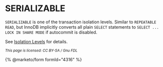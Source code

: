 # SERIALIZABLE

`SERIALIZABLE` is one of the transaction isolation levels. Similar to `REPEATABLE READ`, but InnoDB implicitly converts all plain `SELECT` statements to `SELECT ... LOCK IN SHARE MODE` if autocommit is disabled.

See [Isolation Levels](set-transaction.md#isolation-levels) for details.

<sub>_This page is licensed: CC BY-SA / Gnu FDL_</sub>

{% @marketo/form formId="4316" %}
